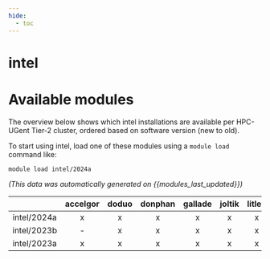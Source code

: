 ```yaml
---
hide:
  - toc
---
```


intel
=====

# Available modules


The overview below shows which intel installations are available per HPC-UGent Tier-2 cluster, ordered based on software version (new to old).

To start using intel, load one of these modules using a `module load` command like:

```shell
module load intel/2024a
```

*(This data was automatically generated on {{modules_last_updated}})*

| |accelgor|doduo|donphan|gallade|joltik|litleo|shinx|
| :---: | :---: | :---: | :---: | :---: | :---: | :---: | :---: |
|intel/2024a|x|x|x|x|x|x|x|
|intel/2023b|-|x|x|x|x|x|x|
|intel/2023a|x|x|x|x|x|x|x|
